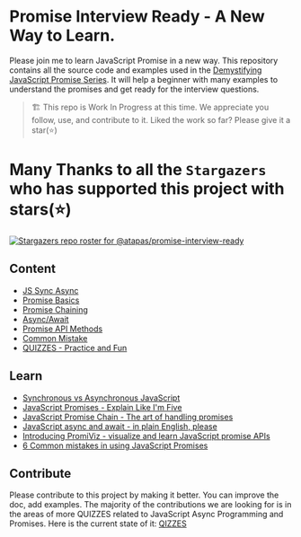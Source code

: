 # Promise Interview Ready - A New Way to Learn.

Please join me to learn JavaScript Promise in a new way. This repository contains all the source code and examples used in the [Demystifying JavaScript Promise Series](https://blog.greenroots.info/series/javascript-promises). It will help a beginner with many examples to understand the promises and get ready for the interview questions.

> 🏗️ This repo is Work In Progress at this time. We appreciate you follow, use, and contribute to it. Liked the work so far? Please give it a star(⭐)

# Many Thanks to all the `Stargazers` who has supported this project with stars(⭐)

[![Stargazers repo roster for @atapas/promise-interview-ready](https://reporoster.com/stars/atapas/promise-interview-ready)](https://github.com/atapas/promise-interview-ready/stargazers)

## Content
- [JS Sync Async](https://github.com/atapas/demystifying-javaScript-promise/tree/main/src/js-sync-async)
- [Promise Basics](https://github.com/atapas/demystifying-javaScript-promise/tree/main/src/01-promise-basics)
- [Promise Chaining](https://github.com/atapas/demystifying-javaScript-promise/tree/main/src/02-promise-chain)
- [Async/Await](https://github.com/atapas/promise-interview-ready/tree/main/src/03-async-await)
- [Promise API Methods](https://github.com/atapas/promise-interview-ready/tree/main/src/04-promis-apis)
- [Common Mistake](https://github.com/atapas/promise-interview-ready/tree/main/src/common-mistakes)
- [QUIZZES - Practice and Fun](https://github.com/atapas/promise-interview-ready/tree/main/src/tasks/readme.md)

## Learn
- [Synchronous vs Asynchronous JavaScript](https://www.freecodecamp.org/news/synchronous-vs-asynchronous-in-javascript)
- [JavaScript Promises - Explain Like I'm Five](https://blog.greenroots.info/javascript-promises-explain-like-i-am-five)
- [JavaScript Promise Chain - The art of handling promises](https://blog.greenroots.info/javascript-promise-chain-the-art-of-handling-promises)
- [JavaScript async and await - in plain English, please](https://blog.greenroots.info/javascript-async-and-await-in-plain-english-please)
- [Introducing PromiViz - visualize and learn JavaScript promise APIs](https://blog.greenroots.info/introducing-promiviz-visualize-and-learn-javascript-promise-apis)
- [6 Common mistakes in using JavaScript Promises](https://blog.greenroots.info/common-mistakes-in-using-javascript-promises)

## Contribute
Please contribute to this project by making it better. You can improve the doc, add examples. The majority of the contributions we are looking for is in the areas of more QUIZZES related to JavaScript Async Programming and Promises. Here is the current state of it: [QIZZES](https://github.com/atapas/promise-interview-ready/tree/main/src/tasks/readme.md)

